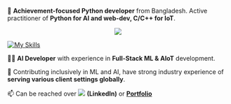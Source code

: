 👋 **Achievement-focused Python developer** from Bangladesh. Active practitioner of **Python for AI and web-dev, C/C++ for IoT**.

<p align="center">
  <a href="https://skillicons.dev">
    <img src="https://skillicons.dev/icons?i=python,ai,c,cpp,javascript,aws&theme=light)](https://skillicons.dev)" />
  </a>
</p>

[![My Skills](https://skillicons.dev/icons?i=python,ai,c,cpp,javascript,aws&theme=light)](https://skillicons.dev)

👨‍💻 **AI Developer** with experience in **Full-Stack ML & AIoT** development.



👀 Contributing inclusively in ML and AI, have strong industry experience of **serving various client settings globally**.



📫 Can be reached over [![](https://skillicons.dev/icons?i=linkedin&theme=light)](https://linkedin.com/in/navidbinahmed) **(LinkedIn)** or [**Portfolio**](https://navidbinahmed.com)
